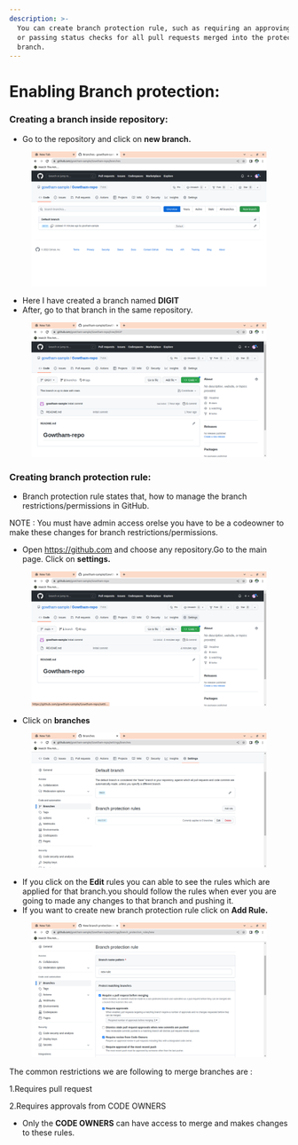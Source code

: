 ```yaml
---
description: >-
  You can create branch protection rule, such as requiring an approving review
  or passing status checks for all pull requests merged into the protected
  branch.
---
```


# Enabling Branch protection:

### Creating a branch inside repository:

* Go to the repository and click on **new branch.**

<figure><img src="../../../.gitbook/assets/image (7) (1).png" alt=""><figcaption></figcaption></figure>

* Here I have created a branch named **DIGIT**
* After, go to that branch in the same repository.

<figure><img src="../../../.gitbook/assets/image (55).png" alt=""><figcaption></figcaption></figure>

### Creating branch protection rule:

* Branch protection rule states that, how to manage the branch restrictions/permissions in GitHub.

NOTE : You must have admin access orelse you have to be a codeowner to make these changes for branch restrictions/permissions.

* Open https://github.com and choose any repository.Go to the main page. Click on **settings.**

<figure><img src="../../../.gitbook/assets/image (188).png" alt=""><figcaption></figcaption></figure>

* Click on **branches**

<figure><img src="../../../.gitbook/assets/image (122).png" alt=""><figcaption></figcaption></figure>

* If you click on the **Edit** rules you can able to see the rules which are applied for that branch.you should follow the rules when ever you are going to made any changes to that branch and pushing it.
* If you want to create new branch protection rule click on **Add Rule.**

<figure><img src="../../../.gitbook/assets/image (126).png" alt=""><figcaption></figcaption></figure>



The common restrictions we are following to merge branches are :

1.Requires pull request

2.Requires approvals from CODE OWNERS

* Only the **CODE OWNERS** can have access to merge and makes changes to these rules.
